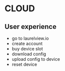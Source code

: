# CLOUD

## User experience

- go to laurelview.io
- create account
- buy device slot
- download config
- upload config to device
- reset device

